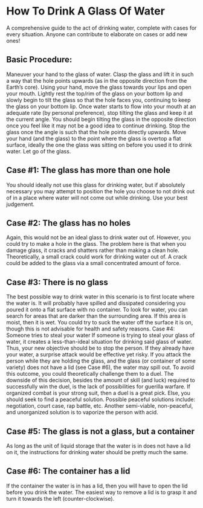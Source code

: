 # How To Drink A Glass Of Water
A comprehensive guide to the act of drinking water, complete with cases for every situation. Anyone can contribute to elaborate on cases or add new ones!

## Basic Procedure:
Maneuver your hand to the glass of water. Clasp the glass and lift it in such a way that the hole points upwards (as in the opposite direction from the Earth’s core). Using your hand, move the glass towards your lips and open your mouth. Lightly rest the top/rim of the glass on your bottom lip and slowly begin to tilt the glass so that the hole faces you, continuing to keep the glass on your bottom lip. Once water starts to flow into your mouth at an adequate rate (by personal preference), stop tilting the glass and keep it at the current angle. You should begin tilting the glass in the opposite direction once you feel like it may not be a good idea to continue drinking. Stop the glass once the angle is such that the hole points directly upwards. Move your hand (and the glass) to the point where the glass is overtop a flat surface, ideally the one the glass was sitting on before you used it to drink water. Let go of the glass.

## Case #1: The glass has more than one hole
You should ideally not use this glass for drinking water, but if absolutely necessary you may attempt to position the hole you choose to not drink out of in a place where water will not come out while drinking. Use your best judgement.

## Case #2: The glass has no holes
Again, this would not be an ideal glass to drink water out of. However, you could try to make a hole in the glass. The problem here is that when you damage glass, it cracks and shatters rather than making a clean hole. Theoretically, a small crack could work for drinking water out of. A crack could be added to the glass via a small concentrated amount of force.

## Case #3: There is no glass
The best possible way to drink water in this scenario is to first locate where the water is. It will probably have spilled and dissipated considering you poured it onto a flat surface with no container. To look for water, you can search for areas that are darker than the surrounding area. If this area is moist, then it is wet. You could try to suck the water off the surface it is on, though this is not advisable for health and safety reasons.
Case #4: Someone tries to steal your water
If someone is trying to steal your glass of water, it creates a less-than-ideal situation for drinking said glass of water. Thus, your new objective should be to stop the person. If they already have your water, a surprise attack would be effective yet risky. If you attack the person while they are holding the glass, and the glass (or container of some variety) does not have a lid (see Case #6), the water may spill out. To avoid this outcome, you could theoretically challenge them to a duel. The downside of this decision, besides the amount of skill (and luck) required to successfully win the duel, is the lack of possibilities for guerilla warfare. If organized combat is your strong suit, then a duel is a great pick. Else, you should seek to find a peaceful solution. Possible peaceful solutions include: negotiation, court case, rap battle, etc. Another semi-viable, non-peaceful, and unorganized solution is to vaporize the person with acid.

## Case #5: The glass is not a glass, but a container
As long as the unit of liquid storage that the water is in does not have a lid on it, the instructions for drinking water should be pretty much the same.

## Case #6: The container has a lid
If the container the water is in has a lid, then you will have to open the lid before you drink the water. The easiest way to remove a lid is to grasp it and turn it towards the left (counter-clockwise).
